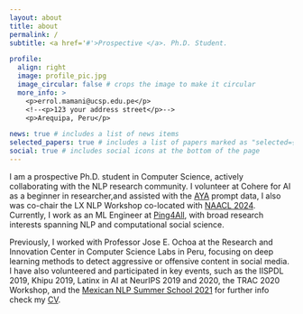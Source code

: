 ```yaml
---
layout: about
title: about
permalink: /
subtitle: <a href='#'>Prospective </a>. Ph.D. Student.

profile:
  align: right
  image: profile_pic.jpg
  image_circular: false # crops the image to make it circular
  more_info: >
    <p>errol.mamani@ucsp.edu.pe</p>
    <!--<p>123 your address street</p>-->
    <p>Arequipa, Peru</p>

news: true # includes a list of news items
selected_papers: true # includes a list of papers marked as "selected={true}"
social: true # includes social icons at the bottom of the page
---
```


I am a prospective Ph.D. student in Computer Science, actively collaborating with the NLP research community. I volunteer at Cohere for AI as a beginner in researcher,and assisted  with the [AYA](https://cohere.com/research) prompt data, I also was co-chair the LX NLP Workshop co-located with [NAACL 2024](https://www.latinxinai.org/events/latinx-in-nlp-at-naacl-2024). Currently, I work as an ML Engineer at [Ping4All](https://www.ping4all.lu/), with broad research interests spanning NLP and computational social science.

Previously, I worked with Professor Jose E. Ochoa at the Research and Innovation Center in Computer Science Labs in Peru, focusing on deep learning methods to detect aggressive or offensive content in social media. I have also volunteered and participated in key events, such as the IISPDL 2019, Khipu 2019, Latinx in AI at NeurIPS 2019 and 2020, the TRAC 2020 Workshop, and the [Mexican NLP Summer School 2021](https://ampln.github.io/escuelaverano2021/) for further info check my [CV](https://wild10.github.io/cv/).

<!-- Write your biography here. Tell the world about yourself. Link to your favorite [subreddit](http://reddit.com). You can put a picture in, too. The code is already in, just name your picture `prof_pic.jpg` and put it in the `img/` folder.

Put your address / P.O. box / other info right below your picture. You can also disable any of these elements by editing `profile` property of the YAML header of your `_pages/about.md`. Edit `_bibliography/papers.bib` and Jekyll will render your [publications page](/al-folio/publications/) automatically.

Link to your social media connections, too. This theme is set up to use [Font Awesome icons](https://fontawesome.com/) and [Academicons](https://jpswalsh.github.io/academicons/), like the ones below. Add your Facebook, Twitter, LinkedIn, Google Scholar, or just disable all of them. -->
